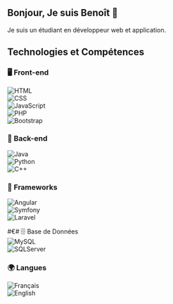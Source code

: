 ## Bonjour, Je suis Benoît 👋

Je suis un étudiant en développeur web et application.

## Technologies et Compétences

### 🖥️ Front-end  
![HTML](https://img.shields.io/badge/HTML5-E34F26?style=for-the-badge&logo=html5&logoColor=white)  
![CSS](https://img.shields.io/badge/CSS3-1572B6?style=for-the-badge&logo=css3&logoColor=white)  
![JavaScript](https://img.shields.io/badge/JavaScript-F7DF1E?style=for-the-badge&logo=javascript&logoColor=black)  
![PHP](https://img.shields.io/badge/PHP-777BB4?style=for-the-badge&logo=php&logoColor=white)  
![Bootstrap](https://img.shields.io/badge/Bootstrap-7952B3?style=for-the-badge&logo=bootstrap&logoColor=white)  

### 🔧 Back-end  
![Java](https://img.shields.io/badge/Java-007396?style=for-the-badge&logo=java&logoColor=white)  
![Python](https://img.shields.io/badge/Python-3776AB?style=for-the-badge&logo=python&logoColor=white)  
![C++](https://img.shields.io/badge/C%2B%2B-00599C?style=for-the-badge&logo=c%2B%2B&logoColor=white)  

### 🚀 Frameworks  
![Angular](https://img.shields.io/badge/Angular-DD0031?style=for-the-badge&logo=angular&logoColor=white)  
![Symfony](https://img.shields.io/badge/Symfony6-000000?style=for-the-badge&logo=symfony&logoColor=white)  
![Laravel](https://img.shields.io/badge/Laravel-FF2D20?style=for-the-badge&logo=laravel&logoColor=white)  

#€# 🗄️ Base de Données  
![MySQL](https://img.shields.io/badge/MySQL-4479A1?style=for-the-badge&logo=mysql&logoColor=white)  
![SQLServer](https://img.shields.io/badge/SQLServer-CC2927?style=for-the-badge&logo=microsoft%20sql%20server&logoColor=white)  

### 🌍 Langues  
![Français](https://img.shields.io/badge/Français-blue?style=for-the-badge)  
![English](https://img.shields.io/badge/English-red?style=for-the-badge)  

